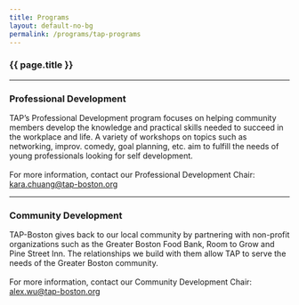 ```yaml
---
title: Programs
layout: default-no-bg
permalink: /programs/tap-programs
---
```

<div class="main-contents-area">
<h3 class="no-bg">{{ page.title }}</h3>

  <hr id="professional-development">

  <h3>Professional Development</h3>
  <p>	       
  TAP’s Professional Development program focuses on helping community members develop the knowledge and practical skills needed to succeed in the workplace and life. A variety of workshops on topics such as networking, improv. comedy, goal planning, etc. aim to fulfill the needs of young professionals looking for self development.<br/><br/>
  For more information, contact our Professional Development Chair:<br/>
  <a href="mailto:kara.chuang@tap-boston.org">kara.chuang@tap-boston.org</a>
  </p>
  
  <!-- <hr id="social-and-cultural">

  <h3>Social & Cultural Events</h3>
  <p>
  Through events such as our TAPpy Hours, cultural celebrations, and health and wellness events, we help to create and maintain meaningful relationships. In addition, our Dinner Series brings individuals together to explore Boston’s food scene and to learn how to cook traditional Taiwanese dishes.<br/><br/>
  To get in touch, contact our Social Chairs:<br/>
  <a href="mailto:belle.lee@tap-boston.org">belle.lee@tap-boston.org</a><br/>
  <a href="mailto:claire.peng@tap-boston.org">claire.peng@tap-boston.org</a>
  </p> -->
  
  <hr id="community-development">

  <h3>Community Development</h3>
  <p>
  TAP-Boston gives back to our local community by partnering with non-profit organizations such as the Greater Boston Food Bank, Room to Grow and Pine Street Inn. The relationships we build with them allow TAP to serve the needs of the Greater Boston community.<br/><br/>
  For more information, contact our Community Development Chair:<br/>
  <a href="mailto:alex.wu@tap-boston.org">alex.wu@tap-boston.org</a><br/>
  </p>
</div>